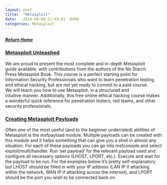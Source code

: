 ```yaml
---
layout: post
title:  "Metasploit"
date:   2019-08-09 11:03:01 -0400
categories: Metasploit
---
```

##### [Return Home](https://thegetch.github.io/penetration/testing/resources/2020/07/24/Home/)

### [Metasploit Unleashed](https://www.offensive-security.com/metasploit-unleashed/)

We are proud to present the most complete and in-depth Metasploit guide available, with contributions from the authors of the No Starch Press Metasploit Book. This course is a perfect starting point for Information Security Professionals who want to learn penetration testing and ethical hacking, but are not yet ready to commit to a paid course. We will teach you how to use Metasploit, in a structured and intuitive manner. Additionally, this free online ethical hacking course makes a wonderful quick reference for penetration testers, red teams, and other security professionals.

### [Creating Metasploit Payloads](https://netsec.ws/?p=331>)

Often one of the most useful (and to the beginner underrated) abilities of Metasploit is the msfpayload module. Multiple payloads can be created with this module and it helps something that can give you a shell in almost any situation. For each of these payloads you can go into msfconsole and select exploit/multi/handler. Run ‘set payload’ for the relevant payload used and configure all necessary options (LHOST, LPORT, etc.). Execute and wait for the payload to be run. For the examples below it’s pretty self-explanatory but LHOST should be filled in with your IP address (LAN IP if attacking within the network, WAN IP if attacking across the internet), and LPORT should be the port you wish to be connected back on.
 
